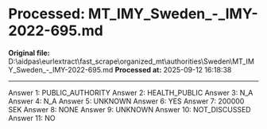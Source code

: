 # Processed: MT_IMY_Sweden_-_IMY-2022-695.md

**Original file:** D:\aidpas\eurlextract\fast_scrape\organized_mt\authorities\Sweden\MT_IMY_Sweden_-_IMY-2022-695.md
**Processed at:** 2025-09-12 16:18:38

---

Answer 1: PUBLIC_AUTHORITY
Answer 2: HEALTH_PUBLIC
Answer 3: N_A
Answer 4: N_A
Answer 5: UNKNOWN
Answer 6: YES
Answer 7: 200000 SEK
Answer 8: NONE
Answer 9: UNKNOWN
Answer 10: NOT_DISCUSSED
Answer 11: NO